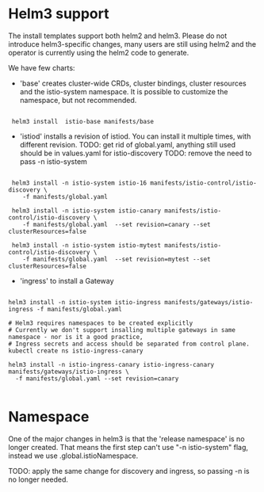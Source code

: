 # Helm3 support

The install templates support both helm2 and helm3. Please do not introduce helm3-specific changes, many
users are still using helm2 and the operator is currently using the helm2 code to generate.

We have few charts:

- 'base' creates cluster-wide CRDs, cluster bindings, cluster resources and the istio-system namespace.
  It is possible to customize the namespace, but not recommended. 

```shell script

 helm3 install  istio-base manifests/base

```

- 'istiod' installs a revision of istiod.  You can install it multiple times, with different revision.
TODO: get rid of global.yaml, anything still used should be in values.yaml for istio-discovery
TODO: remove the need to pass -n istio-system

```shell script 

 helm3 install -n istio-system istio-16 manifests/istio-control/istio-discovery \
    -f manifests/global.yaml

 helm3 install -n istio-system istio-canary manifests/istio-control/istio-discovery \
    -f manifests/global.yaml  --set revision=canary --set clusterResources=false

 helm3 install -n istio-system istio-mytest manifests/istio-control/istio-discovery \
    -f manifests/global.yaml  --set revision=mytest --set clusterResources=false

```

- 'ingress' to install a Gateway


```shell script

helm3 install -n istio-system istio-ingress manifests/gateways/istio-ingress -f manifests/global.yaml 

# Helm3 requires namespaces to be created explicitly
# Currently we don't support insalling multiple gateways in same namespace - nor is it a good practice,
# Ingress secrets and access should be separated from control plane. 
kubectl create ns istio-ingress-canary

helm3 install -n istio-ingress-canary istio-ingress-canary manifests/gateways/istio-ingress \
  -f manifests/global.yaml --set revision=canary
    

```


# Namespace 

One of the major changes in helm3 is that the 'release namespace' is no longer created.
That means the first step can't use "-n istio-system" flag, instead we use .global.istioNamespace.

TODO: apply the same change for discovery and ingress, so passing -n is no longer needed.

